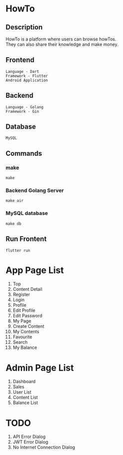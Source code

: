 # HowTo

## Description

HowTo is a platform where users can browse howTos. <br/> They can also share their knowledge and make money.

## Frontend

```
Language - Dart
Framework - Flutter
Android Application
```

## Backend

```
Language - Golang
Framework - Gin
```

## Database

```
MySQL
```

## Commands

### make
```
make
```
### Backend Golang Server
```
make air
```
### MySQL database
```
make db
```

## Run Frontent
```
flutter run
```

# App Page List

1. Top
2. Content Detail
3. Register
4. Login
5. Profile
6. Edit Profile
7. Edit Password
8. My Page
9. Create Content
10. My Contents
11. Favourite
12. Search
13. My Balance

# Admin Page List

1. Dashboard
2. Sales
3. User List
4. Content List
5. Balance List

# TODO

1. API Error Dialog
2. JWT Error Dialog
3. No Internet Connection Dialog